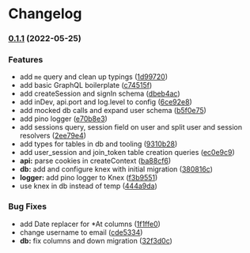 # Changelog

### [0.1.1](https://github.com/Sherex/redd-dyra/compare/backend-v0.1.0...backend-v0.1.1) (2022-05-25)


### Features

* add `me` query and clean up typings ([1d99720](https://github.com/Sherex/redd-dyra/commit/1d997207e9291b3ced15b7d258cc9c3ae35fdad5))
* add basic GraphQL boilerplate ([c74515f](https://github.com/Sherex/redd-dyra/commit/c74515fc7a63816ee6a4bd01eaf213df5611dde9))
* add createSession and signIn schema ([dbeb4ac](https://github.com/Sherex/redd-dyra/commit/dbeb4aca4e5b8ac63d391138ff935af0af705eba))
* add inDev, api.port and log.level to config ([6ce92e8](https://github.com/Sherex/redd-dyra/commit/6ce92e8bb0883a789ddc914e04bcb7a190f8a5d9))
* add mocked db calls and expand user schema ([b5f0e75](https://github.com/Sherex/redd-dyra/commit/b5f0e7537bcdcecd3264f49cd68a777a449c5e1d))
* add pino logger ([e70b8e3](https://github.com/Sherex/redd-dyra/commit/e70b8e317b4f6c8a58b8c06a63424db26d5958a7))
* add sessions query, session field on user and split user and session resolvers ([2ee79e4](https://github.com/Sherex/redd-dyra/commit/2ee79e4317cb9dfeb4b9dfb9c76411a8f2f08316))
* add types for tables in db and tooling ([9310b28](https://github.com/Sherex/redd-dyra/commit/9310b28717b8a47b556279df0d4c132600bb2d36))
* add user_session and join_token table creation queries ([ec0e9c9](https://github.com/Sherex/redd-dyra/commit/ec0e9c9189b510c9d89c3144b0e9e13a6be1d1e3))
* **api:** parse cookies in createContext ([ba88cf6](https://github.com/Sherex/redd-dyra/commit/ba88cf6fb7d394073702d9284c0f2eb7dac9783f))
* **db:** add and configure knex with initial migration ([380816c](https://github.com/Sherex/redd-dyra/commit/380816cb9034f1b133ae4a7fe888ea3469a96efe))
* **logger:** add pino logger to Knex ([f3b9551](https://github.com/Sherex/redd-dyra/commit/f3b9551bbb89f3668fb665add3853ec086af54b8))
* use knex in db instead of temp ([444a9da](https://github.com/Sherex/redd-dyra/commit/444a9da16738fee916a7489b4ecf22c52c27ff1c))


### Bug Fixes

* add Date replacer for *At columns ([1f1ffe0](https://github.com/Sherex/redd-dyra/commit/1f1ffe0b1debd64b04c92360d35459d089ef8925))
* change username to email ([cde5334](https://github.com/Sherex/redd-dyra/commit/cde53340b79248d53e02f7ddd853eeab98d84e74))
* **db:** fix columns and down migration ([32f3d0c](https://github.com/Sherex/redd-dyra/commit/32f3d0c4ce23b2921a55a1ecad8aaf4df7f253ea))
